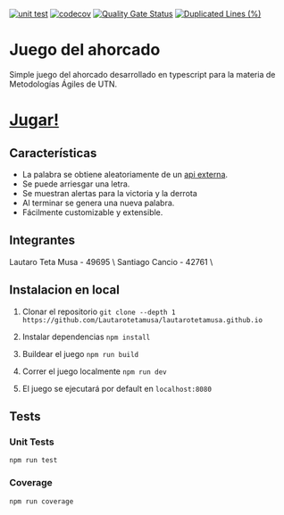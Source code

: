 [![unit test](https://github.com/Lautarotetamusa/lautarotetamusa.github.io/actions/workflows/unit-test.yaml/badge.svg)](https://github.com/Lautarotetamusa/lautarotetamusa.github.io/actions/workflows/unit-test.yaml) [![codecov](https://codecov.io/github/Lautarotetamusa/lautarotetamusa.github.io/graph/badge.svg?token=I1GF4USBQY)](https://codecov.io/github/Lautarotetamusa/lautarotetamusa.github.io) [![Quality Gate Status](https://sonarcloud.io/api/project_badges/measure?project=Lautarotetamusa_lautarotetamusa.github.io&metric=alert_status)](https://sonarcloud.io/summary/new_code?id=Lautarotetamusa_lautarotetamusa.github.io) [![Duplicated Lines (%)](https://sonarcloud.io/api/project_badges/measure?project=Lautarotetamusa_lautarotetamusa.github.io&metric=duplicated_lines_density)](https://sonarcloud.io/summary/new_code?id=Lautarotetamusa_lautarotetamusa.github.io)

# Juego del ahorcado
Simple juego del ahorcado desarrollado en typescript para la materia de Metodologías Ágiles de UTN.

# [Jugar!](https://lautarotetamusa.github.io/front/)

## Características
- La palabra se obtiene aleatoriamente de un [api externa](https://random-word-api.herokuapp.com/word?lang=es).
- Se puede arriesgar una letra.
- Se muestran alertas para la victoria y la derrota
- Al terminar se genera una nueva palabra.
- Fácilmente customizable y extensible.

## Integrantes
Lautaro Teta Musa - 49695 \ 
Santiago Cancio - 42761 \

## Instalacion en local
1. Clonar el repositorio
`git clone --depth 1 https://github.com/Lautarotetamusa/lautarotetamusa.github.io`

2. Instalar dependencias
`npm install`

3. Buildear el juego
`npm run build`

4. Correr el juego localmente
`npm run dev`

5. El juego se ejecutará por default en `localhost:8080`

## Tests
### Unit Tests
`npm run test`

### Coverage
`npm run coverage`
